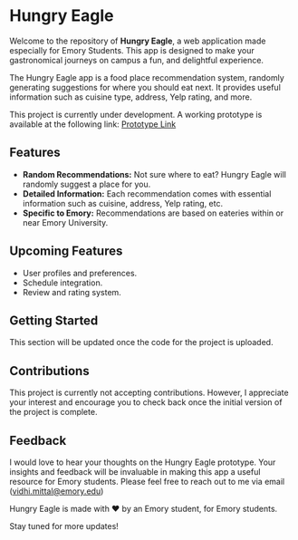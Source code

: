 # Hungry Eagle

Welcome to the repository of **Hungry Eagle**, a web application made especially for Emory Students. This app is designed to make your gastronomical journeys on campus a fun, and delightful experience.

The Hungry Eagle app is a food place recommendation system, randomly generating suggestions for where you should eat next. It provides useful information such as cuisine type, address, Yelp rating, and more.

This project is currently under development. A working prototype is available at the following link: [Prototype Link](https://spiffy-kelpie-8fe194.netlify.app/)

## Features

- **Random Recommendations:** Not sure where to eat? Hungry Eagle will randomly suggest a place for you.
- **Detailed Information:** Each recommendation comes with essential information such as cuisine, address, Yelp rating, etc.
- **Specific to Emory:** Recommendations are based on eateries within or near Emory University.

## Upcoming Features

- User profiles and preferences.
- Schedule integration.
- Review and rating system.

## Getting Started

This section will be updated once the code for the project is uploaded. 

## Contributions

This project is currently not accepting contributions. However, I appreciate your interest and encourage you to check back once the initial version of the project is complete.

## Feedback 

I would love to hear your thoughts on the Hungry Eagle prototype. Your insights and feedback will be invaluable in making this app a useful resource for Emory students. Please feel free to reach out to me via email (vidhi.mittal@emory.edu)


Hungry Eagle is made with ❤️ by an Emory student, for Emory students.

Stay tuned for more updates!
